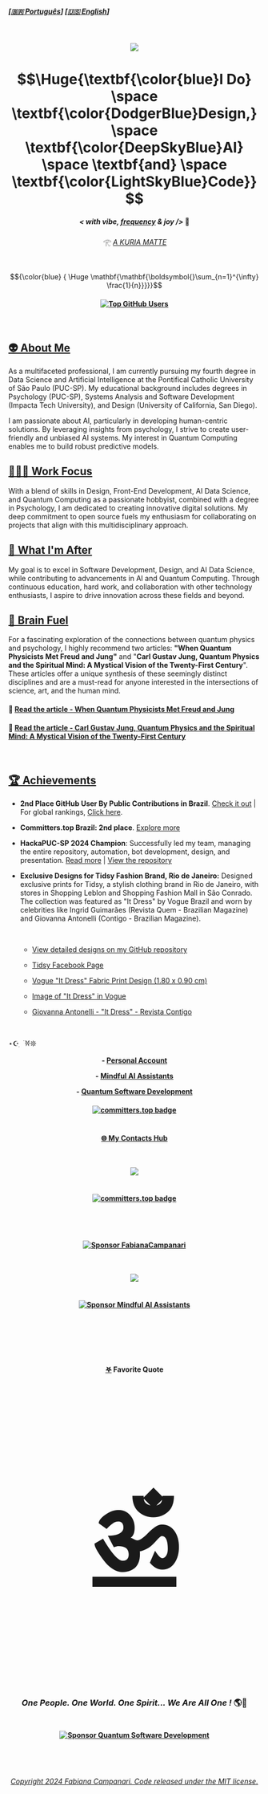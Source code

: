 
##### \[[🇧🇷 Português](README.pt_BR.md)\] \[**[🇺🇸 English](README.md)**\]   

<br>

<!--
[Total Public Contributions in GitHub by Country](https://gayanvoice.github.io/top-github-users/index.html)
-->

<!-- STATS API
[![Fabiana Campanari's GitHub stats](https://github-readme-stats.vercel.app/api?username=FabianaCampanari)](https://github.com/anuraghazra/github-readme-stats) 


###  ☆•.,¸,.•.🎶*F̘͍͖ͫ͘r̴̨̦͕̝ẹ̿͋̒̕ẹ̿͋̒̕ḑ̴̞͛̒o̯̱̊͊͢ṇ̤͛̒̍ o̯̱̊͊͢f̵͖̜̉ͅ S̵̙͕̀̃p̞̈͑̚͞ẹ̿͋̒̕ẹ̿͋̒̕c͕͗ͤ̕̕ḣ̖̻͛̓+*🎶 *¯`•.,¸,.•*     

-->

<!-- Header GIF -->
 <p align="center">
<img src="https://github.com/user-attachments/assets/e2fda991-556c-4e72-b60a-cba63b7b1200"/>


<!--START HEADER - IMPORTANT NOTE FROM 07/24 --> 

<!-- OLD MARKDOWN ACCEPTED FOR LATEX CODE UNTIL JUL/20024 --
# $$\Huge{\textbf{\color{blue}I Do} \space \textbf{\color{DodgerBlue}Design,} \space \textbf{\color{DeepSkyBlue}AI}  \space \textbf{and} \space \textbf{\color{LightSkyBlue}Code}}$$

After 07/24 Latex Code is formatte using HTML tags and not using Markdown anymore, see new HTML format Bellow 👇

-->

<h1 align="center"> $$\Huge{\textbf{\color{blue}I Do} \space \textbf{\color{DodgerBlue}Design,} \space \textbf{\color{DeepSkyBlue}AI}  \space \textbf{and} \space \textbf{\color{LightSkyBlue}Code}}$$

#### <p align="center">  ***< with vibe, [frequency](https://github.com/user-attachments/assets/48b22684-8c07-4fd4-aea6-4a94f06c71e1) & joy />*** 🪬  </p>


###### <p align="center"> 𓂀 *[ A KURIA MATTE ](https://github.com/FabianaCampanari/FabianaCampanari/assets/113218619/5c7b3c9a-da37-40c5-a75b-6da58f355a7d)* <br><br>

 
<!-- Formuulas Latrex Code

Relativity Formula  
 
<!-- #### $${\Huge\color{Green} \boldsymbol{E=m c^2}}$$  --> 

<!-- #### Entanglement:

<!-- ### $$\mathbf{\mathbf{}{\color{Green} |\Phi^+\rangle = \frac{1}{\sqrt{2}}(|00\rangle + |11\rangle)}}$$

<!-- ### $${\color{Cyan} \mathbf{{\color{Cyan} }|\Phi^+\rangle = \frac{1}{\sqrt{2}}(|00\rangle + |11\rangle}}$$

<!-- #### <p align="center">  Qubit Superposition 

<!-- ## $$|\psi\rangle = \alpha |0\rangle + \beta |1\rangle|$$  

### $${\color{Blue} {\mathbf{\mathbf{\boldsymbol{}\sum_{n=1}^{\infty} \frac{1}{n}}}}}$$

### $${\color{Green} \Huge \mathbf{\mathbf{\boldsymbol{}\sum_{n=1}^{\infty} \frac{1}{n}}}}$$ 

### $${\color{Cyan} \Huge \boldsymbol{\mathbf{\sum_{n=1}^{\infty} \frac{1}{n}}}}$$

### $${\color{cyan}  \Huge \mathbf{\mathbf{\boldsymbol{}\sum_{n=1}^{\infty} \frac{1}{n}}}}$$

 #### $${\color{blue} {  \Huge \mathbf{\mathbf{\boldsymbol{}\sum_{n=1}^{\infty} \frac{1}{n}}}}}$$
 
-->


<!-- USAR ESSA FORMULA
 $${\color{blue} {  \Huge \mathbf{\mathbf{\boldsymbol{}\sum_{n=1}^{\infty} \frac{1}{n}}}}}$$
 -->

$${\color{blue} {  \Huge \mathbf{\mathbf{\boldsymbol{}\sum_{n=1}^{\infty} \frac{1}{n}}}}}$$

####  <p align="center"> [![Top GitHub Users](https://github.com/gayanvoice/top-github-users/actions/workflows/action.yml/badge.svg)](https://github.com/gayanvoice/top-github-users/blob/a21ad6fb4c8e302f4caebc5262554259e58aeceb/markdown/public_contributions/brazil.md)  


<!--END HEADER -->

<br>

## [👽 About Me](https://github.com/FabianaCampanari/FabianaCampanari/assets/113218619/d33a28d3-33c5-4f7a-80ca-20cd186da723)

As a multifaceted professional, I am currently pursuing my fourth degree in Data Science and Artificial Intelligence at the Pontifical Catholic University of São Paulo (PUC-SP). My educational background includes degrees in Psychology (PUC-SP), Systems Analysis and Software Development (Impacta Tech University), and Design (University of California, San Diego).


I am passionate about AI, particularly in developing human-centric solutions. By leveraging insights from psychology, I strive to create user-friendly and unbiased AI systems. My interest in Quantum Computing enables me to build robust predictive models.


## [🧘🏼‍♀️ Work Focus](https://github.com/FabianaCampanari/FabianaCampanari/assets/113218619/7c5f3def-9d6d-4c0b-8817-7e530e42e9c9)
 
With a blend of skills in Design, Front-End Development, AI Data Science, and Quantum Computing as a passionate hobbyist, combined with a degree in Psychology, I am dedicated to creating innovative digital solutions. My deep commitment to open source fuels my enthusiasm for collaborating on projects that align with this multidisciplinary approach.



## [👀 What I'm After](https://github.com/FabianaCampanari/FabianaCampanari/assets/113218619/81b6a799-0229-4417-8e55-ddd8032e98ed)

My goal is to excel in Software Development, Design, and AI Data Science, while contributing to advancements in AI and Quantum Computing. Through continuous education, hard work, and collaboration with other technology enthusiasts, I aspire to drive innovation across these fields and beyond.



##  [🧠 Brain Fuel](https://github.com/user-attachments/assets/30e23d3e-5f75-45d0-8567-f5c8c8f243f9)

For a fascinating exploration of the connections between quantum physics and psychology, I highly recommend two articles: **"When Quantum Physicists Met Freud and Jung"** and "**Carl Gustav Jung, Quantum Physics and the Spiritual Mind: A Mystical Vision of the Twenty-First Century**". These articles offer a unique synthesis of these seemingly distinct disciplines and are a must-read for anyone interested in the intersections of science, art, and the human mind.


#### 🔗 [Read the article - When Quantum Physicists Met Freud and Jung](https://iai.tv/articles/when-quantum-physicists-met-freud-and-jung-auid-2857)

#### 🔗 [Read the article - Carl Gustav Jung, Quantum Physics and the Spiritual Mind: A Mystical Vision of the Twenty-First Century](https://github.com/FabianaCampanari/FabianaCampanari/blob/ad8cfdac536cc47137e895df4675cf0ffdb4bdf0/JUNG_QUANTUM%20PHYSICS.pdf)

<br>

## [🏆 Achievements](https://gayanvoice.github.io/top-github-users/index.html)   

  - **2nd Place GitHub User By Public Contributions in Brazil**. [Check it out](https://github.com/gayanvoice/top-github-users/blob/a21ad6fb4c8e302f4caebc5262554259e58aeceb/markdown/public_contributions/brazil.md) | For global rankings, [Click here](https://github.com/FabianaCampanari/top-github-users?tab=readme-ov-file).

  - **Committers.top Brazil: 2nd place**. [Explore more](https://committers.top/brazil#FabianaCampanari)
  
  - **HackaPUC-SP 2024 Champion**: Successfully led my team, managing the entire repository, automation, bot development, design, and presentation. [Read more](https://j.pucsp.br/noticia/ciencia-de-dados-e-inteligencia-artificial-realiza-segunda-edicao-do-hackapucsp)  |  [View the repository](https://github.com/Mindful-AI-Assistants/HackaPUCSP)

 - **Exclusive Designs for Tidsy Fashion Brand, Rio de Janeiro:** Designed exclusive prints for Tidsy, a stylish clothing brand in Rio de Janeiro, with stores in Shopping Leblon and Shopping Fashion Mall in São Conrado. The collection was featured as "It Dress" by Vogue Brazil and worn by celebrities like Ingrid Guimarães (Revista Quem - Brazilian Magazine) and Giovanna Antonelli (Contigo - Brazilian Magazine).

      <br>

     - [View detailed designs on my GitHub repository](https://github.com/FabianaCampanari/Fashion-and-Design)
  
     - [Tidsy Facebook Page](https://www.facebook.com/tidsyleblon/)
  
     - [Vogue "It Dress" Fabric Print Design (1.80 x 0.90 cm)](https://user-images.githubusercontent.com/113218619/210438695-3090a4d4-d53b-428e-ba6b-c56e44c1105e.jpeg)

     - [Image of "It Dress" in Vogue](https://user-images.githubusercontent.com/113218619/211164259-6e55cf57-4ad4-456f-96d4-7850e73a5ca8.jpeg) 

     - [Giovanna Antonelli - "It Dress" - Revista Contigo](https://user-images.githubusercontent.com/113218619/211163770-128394e8-28ab-4d2f-be52-26fe18973ea3.png)


<br>

⋆☪︎ ִ ࣪ 𐦍𖤓

 **<p align="center"> - [Personal Account](https://github.com/sponsors/FabianaCampanari)**

 **<p align="center"> - [Mindful AI Assistants](https://github.com/sponsors/Mindful-AI-Assistants)**

 **<p align="center"> - [Quantum Software Development](https://github.com/sponsors/Quantum-Software-Development)**
  
#### <p align="center"> [![committers.top badge](https://user-badge.committers.top/brazil/FabianaCampanari.svg)](https://user-badge.committers.top/brazil/FabianaCampanari)

#

#### <p align="center"> [🌐 My Contacts Hub](https://linktr.ee/fabianacampanari)

<br>

 <p align="center">
<img src="https://github.com/FabianaCampanari/FabianaCampanari/assets/113218619/b3789e50-93e1-48ac-b82e-1db626f7cbb2"/> <br>
 
 <br>

#### <p align="center">  [![committers.top badge](https://user-badge.committers.top/brazil/FabianaCampanari.svg)](https://user-badge.committers.top/brazil/FabianaCampanari)

#

<br>


 #### <p align="center"> [![Sponsor FabianaCampanari ](https://img.shields.io/badge/Sponsor-FabianaCampanari-brightgreen?logo=GitHub)](https://github.com/sponsors/FabianaCampanari)
  

<!--
 #### <p align="center"> [💭  Get in Touch](https://share.hsforms.com/1ZACnVoYSTLC-NOoHcg22cgq9urk)
-->
 
 <br>

 <p align="center">
<img src="https://github.com/FabianaCampanari/FabianaCampanari/assets/113218619/5b88bfdb-18bf-4b3e-aae3-b0342d2906fe"/><br>

 <br>

#### <p align="center"> [![Sponsor Mindful AI Assistants](https://img.shields.io/badge/Sponsor-Mindful%20AI%20%20Assistants-brightgreen?logo=GitHub)](https://github.com/sponsors/Mindful-AI-Assistants)

<br>

 #
 
  <br>

#### <p align="center">  [𖤐](https://github.com/FabianaCampanari/FabianaCampanari/assets/113218619/ec7cf74f-d626-4160-959c-e73df5a852e2) Favorite Quote


### <p align="center" style="font-size: 200px">  [ॐ](https://github.com/FabianaCampanari/FabianaCampanari/assets/113218619/665fbed5-68e9-459c-8106-8a9b53bb74e0) </p>


### *<p align="center"> One People. One World. One Spirit... We Are All One !* 🌎💙 <br><br>

#### </p> <p align="center"> [![Sponsor Quantum Software Development](https://img.shields.io/badge/Sponsor-Quantum%20Software%20Development-brightgreen?logo=GitHub)](https://github.com/sponsors/Quantum-Software-Development)

  <br>



<!-- Programmers and artists are the only professionals whose hobby is their profession."

" I love people who are committed to transforming the world "

" I'm big fan of those who are making waves in the world! "

##### <p align="center">( Rafael Lain ) </p>   -->

#

###### <p align="center"> [Copyright 2024 Fabiana Campanari. Code released under the MIT license.](https://github.com/FabianaCampanari/FabianaCampanari/blob/66325d147794b5fc4688d56e6b78e8cdf42946e4/LICENSE)














 
 
